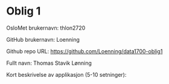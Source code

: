Oblig 1
=======
OsloMet brukernavn: thlon2720

GitHub brukernavn: Loenning

Github repo URL: https://github.com/Loenning/data1700-oblig1

Fullt navn: Thomas Stavik Lønning

Kort beskrivelse av applikasjon (5-10 setninger):
